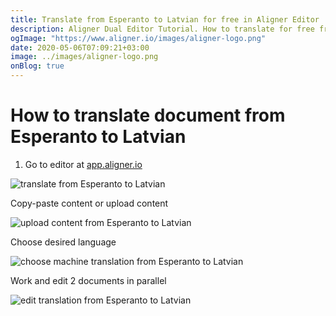 ```yaml
---
title: Translate from Esperanto to Latvian for free in Aligner Editor
description: Aligner Dual Editor Tutorial. How to translate for free from Esperanto to Latvian. Aligner is multilingual document management platform. 
ogImage: "https://www.aligner.io/images/aligner-logo.png"
date: 2020-05-06T07:09:21+03:00
image: ../images/aligner-logo.png
onBlog: true
---
```


# How to translate document from Esperanto to Latvian

1. Go to editor at [app.aligner.io](https://app.aligner.io "Aligner App web page")

![translate from Esperanto to Latvian](../aligner-blank-editor.png "translate from Esperanto to Latvian")

Copy-paste content or upload content

![upload content from Esperanto to Latvian](../aligner-uploaded-document.png "upload content from Esperanto to Latvian")

Choose desired language

![choose machine translation from Esperanto to Latvian](../aligner-language-dropdown.png "choose machine translation from Esperanto to Latvian")

Work and edit 2 documents in parallel

![edit translation from Esperanto to Latvian](../aligner-double-sitded-editor.png "edit translation from Esperanto to Latvian")

